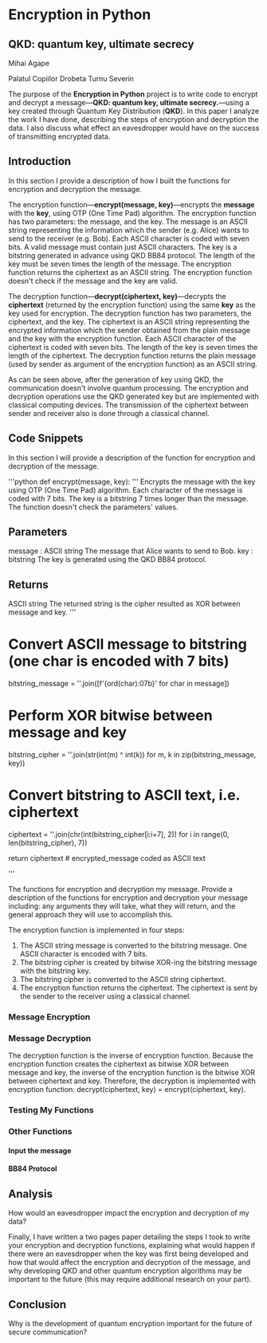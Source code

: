 # Encryption in Python
## QKD: quantum key, ultimate secrecy

Mihai Agape

Palatul Copiilor Drobeta Turnu Severin

The purpose of the **Encryption in Python** project is to write code to encrypt and decrypt a message—**QKD: quantum key, ultimate secrecy.**—using a key created through Quantum Key Distribution (**QKD**). In this paper I analyze the work I have done, describing the steps of encryption and decryption the data. I also discuss what effect an eavesdropper would have on the success of transmitting encrypted data.

## Introduction
In this section I provide a description of how I built the functions for encryption and decryption the message.

The encryption function—**encrypt(message, key)**—encrypts the **message** with the **key**, using OTP (One Time Pad) algorithm. The encryption function has two parameters: the message, and the key. The message is an ASCII string representing the information which the sender (e.g. Alice) wants to send to the receiver (e.g. Bob). Each ASCII character is coded with seven bits. A valid message must contain just ASCII characters. The key is a bitstring generated in advance using QKD BB84 protocol. The length of the key must be seven times the length of the message. The encryption function returns the ciphertext as an ASCII string. The encryption function doesn't check if the message and the key are valid.

The decryption function—**decrypt(ciphertext, key)**—decrypts the **ciphertext** (returned by the encryption function) using the same **key** as the key used for encryption. The decryption function has two parameters, the ciphertext, and the key. The ciphertext is an ASCII string representing the encrypted information which the sender obtained from the plain message and the key with the encryption function. Each ASCII character of the ciphertext is coded with seven bits. The length of the key is seven times the length of the ciphertext. The decryption function returns the plain message (used by sender as argument of the encryption function) as an ASCII string.

As can be seen above, after the generation of key using QKD, the communication doesn't involve quantum processing. The encryption and decryption operations use the QKD generated key but are implemented with classical computing devices. The transmission of the ciphertext between sender and receiver also is done through a classical channel.

## Code Snippets
In this section I will provide a description of the function for encryption and decryption of the message.

'''python
def encrypt(message, key):
  '''
  Encrypts the message with the key using OTP (One Time Pad) algorithm.
  Each character of the message is coded with 7 bits.
  The key is a bitstring 7 times longer than the message.
  The function doesn't check the parameters' values.

  Parameters
  ----------
  message : ASCII string
    The message that Alice wants to send to Bob.
  key : bitstring
    The key is generated using the QKD BB84 protocol.

  Returns
  -------
  ASCII string
    The returned string is the cipher resulted as XOR between message and key.
  '''

  # Convert ASCII message to bitstring (one char is encoded with 7 bits)
  bitstring_message = ''.join([f'{ord(char):07b}' for char in message])

  # Perform XOR bitwise between message and key
  bitstring_cipher = ''.join(str(int(m) ^ int(k)) for m, k in zip(bitstring_message, key))
  
  # Convert bitstring to ASCII text, i.e. ciphertext
  ciphertext = ''.join(chr(int(bitstring_cipher[i:i+7], 2)) for i in
                range(0, len(bitstring_cipher), 7))

  return ciphertext  # encrypted_message coded as ASCII text
  
'''


The functions for encryption and decryption my message.
Provide a description of the functions for encryption and decryption your message including: any arguments they will take, what they will return, and the general approach they will use to accomplish this.

The encryption function is implemented in four steps:
1.	The ASCII string message is converted to the bitstring message. One ASCII character is encoded with 7 bits.
2.	The bitstring cipher is created by bitwise XOR-ing the bitstring message with the bitstring key.
3.	The bitstring cipher is converted to the ASCII string ciphertext.
4.	The encryption function returns the ciphertext.
The ciphertext is sent by the sender to the receiver using a classical channel.

### Message Encryption
### Message Decryption

The decryption function is the inverse of encryption function. Because the encryption function creates the ciphertext as bitwise XOR between message and key, the inverse of the encryption function is the bitwise XOR between ciphertext and key. Therefore, the decryption is implemented with encryption function: decrypt(ciphertext, key) = encrypt(ciphertext, key).

### Testing My Functions
### Other Functions
#### Input the message
#### BB84 Protocol

## Analysis
How would an eavesdropper impact the encryption and decryption of my data?

Finally, I have written a two pages paper detailing the steps I took to write your encryption and decryption functions, explaining what would happen if there were an eavesdropper when the key was first being developed and how that would affect the encryption and decryption of the message, and why developing QKD and other quantum encryption algorithms may be important to the future (this may require additional research on your part).
## Conclusion
Why is the development of quantum encryption important for the future of secure communication?


